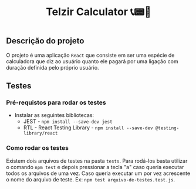 <h1 align="center">Telzir Calculator 📞📟📱<h1>

## Descrição do projeto
O projeto é uma aplicação `React` que consiste em ser uma espécie de calculadora que diz ao usuário quanto ele pagará por uma ligação com duração definida pelo próprio usuário.


## Testes

### Pré-requistos para rodar os testes

  * Instalar as seguintes bibliotecas:
    * JEST - `npm install --save-dev jest`
    * RTL - React Testing Library - `npm install --save-dev @testing-library/react`

### Como rodar os testes

Existem dois arquivos de testes na pasta `tests`. Para rodá-los basta utilizar o comando `npm test` e depois pressionar a tecla "a" caso queria executar todos os arquivos de uma vez. Caso queria executar um por vez acrescente o nome do arquivo de teste. Ex: `npm test arquivo-de-testes.test.js`.
